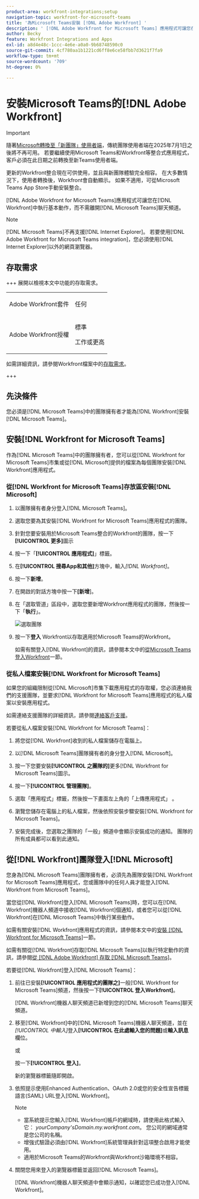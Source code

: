 ```yaml
---
product-area: workfront-integrations;setup
navigation-topic: workfront-for-microsoft-teams
title: '為Microsoft Teams安裝 [!DNL Adobe Workfront] '
description: ' [!DNL Adobe Workfront for Microsoft Teams] 應用程式可讓您在 [!DNL Workfront] 中執行基本動作，而不需離開 [!DNL Microsoft Teams] 聊天頻道。'
author: Becky
feature: Workfront Integrations and Apps
exl-id: a8d4e48c-1ccc-4e6e-a0a0-9b68748590c0
source-git-commit: 4cf780aa1b1221cd6ff8e6ce58fbb7d3621f7fa9
workflow-type: tm+mt
source-wordcount: '709'
ht-degree: 0%

---
```


# 安裝Microsoft Teams的[!DNL Adobe Workfront]

<!-- Audited: 1/2024 -->

>[!IMPORTANT]
>
>隨著[Microsoft轉換至「新團隊」使用者端](https://learn.microsoft.com/en-us/microsoftteams/teams-classic-client-end-of-availability)，傳統團隊使用者端在2025年7月1日之後將不再可用。 若要繼續使用Microsoft Teams和Workfront等整合式應用程式，客戶必須在此日期之前轉換至新Teams使用者端。
>
>更新的Workfront整合現在可供使用，並且與新團隊體驗完全相容。 在大多數情況下，使用者轉換後，Workfront會自動顯示。 如果不適用，可從Microsoft Teams App Store手動安裝整合。


[!DNL Adobe Workfront for Microsoft Teams]應用程式可讓您在[!DNL Workfront]中執行基本動作，而不需離開[!DNL Microsoft Teams]聊天頻道。

>[!NOTE]
>
>[!DNL Microsoft Teams]不再支援[!DNL Internet Explorer]。 若要使用[!DNL Adobe Workfront for Microsoft Teams integration]，您必須使用[!DNL Internet Explorer]以外的網頁瀏覽器。




## 存取需求

+++ 展開以檢視本文中功能的存取需求。

<table style="table-layout:auto"> 
 <col> 
 <col> 
 <tbody> 
  <tr> 
   <td role="rowheader">Adobe Workfront套件</td> 
   <td> <p>任何</p> </td> 
  </tr> 
  <tr> 
   <td role="rowheader">Adobe Workfront授權</td> 
   <td> <p>標準</p>
   <p>工作或更高</p> </td> 
  </tr> 
 </tbody> 
</table>

如需詳細資訊，請參閱Workfront檔案中的[存取需求](/help/quicksilver/administration-and-setup/add-users/access-levels-and-object-permissions/access-level-requirements-in-documentation.md)。

+++

## 先決條件

您必須是[!DNL Microsoft Teams]中的團隊擁有者才能為[!DNL Workfront]安裝[!DNL Microsoft Teams]。

## 安裝[!DNL Workfront for Microsoft Teams]

作為[!DNL Microsoft Teams]中的團隊擁有者，您可以從[!DNL Workfront for Microsoft Teams]市集或從[!DNL Microsoft]提供的檔案為每個團隊安裝[!DNL Workfront]應用程式。

### 從[!DNL Workfront for Microsoft Teams]存放區安裝[!DNL Microsoft]

1. 以團隊擁有者身分登入[!DNL Microsoft Teams]。
1. 選取您要為其安裝[!DNL Workfront for Microsoft Teams]應用程式的團隊。
1. 針對您要安裝用於Microsoft Teams整合的Workfront的團隊，按一下&#x200B;**[!UICONTROL 更多]**&#x200B;圖示
1. 按一下「**[!UICONTROL 應用程式]**」標籤。
1. 在&#x200B;**[!UICONTROL 搜尋App和其他]**&#x200B;方塊中，輸入&#x200B;*[!DNL Workfront]*。
1. 按一下&#x200B;**新增**。
1. 在開啟的對話方塊中按一下&#x200B;**[新增**]。
1. 在「選取管道」區段中，選取您要新增Workfront應用程式的團隊，然後按一下「**執行**」。

   ![選取團隊](assets/select-a-team.png)
1. 按一下&#x200B;**登入** Workfront以存取適用於Microsoft Teams的Workfront。

   如需有關登入[!DNL Workfront]的資訊，請參閱本文中的[從Microsoft Teams登入Workfront](#log-in-to-workfront-from-microsoft-teams)一節。

### 從私人檔案安裝[!DNL Workfront for Microsoft Teams]

如果您的組織限制從[!DNL Microsoft]市集下載應用程式的存取權，您必須連絡我們的支援團隊，並要求[!DNL Workfront for Microsoft Teams]應用程式的私人檔案以安裝應用程式。

如需連絡支援團隊的詳細資訊，請參閱[連絡客戶支援](../../workfront-basics/tips-tricks-and-troubleshooting/contact-customer-support.md)。

若要從私人檔案安裝[!DNL Workfront for Microsoft Teams]：

1. 將您從[!DNL Workfront]收到的私人檔案儲存在電腦上。
1. 以[!DNL Microsoft Teams]團隊擁有者的身分登入[!DNL Microsoft]。
1. 按一下您要安裝&#x200B;**[!UICONTROL 之團隊的]**&#x200B;更多[!DNL Workfront for Microsoft Teams]圖示。

1. 按一下&#x200B;**[!UICONTROL 管理團隊]**。
1. 選取「應用程式」標籤，然後按一下畫面左上角的「上傳應用程式」 。
1. 瀏覽您儲存在電腦上的私人檔案，然後依照安裝步驟安裝[!DNL Workfront for Microsoft Teams]。
1. 安裝完成後，您選取之團隊的「一般」頻道中會顯示安裝成功的通知。 團隊的所有成員都可以看到此通知。

## 從[!DNL Workfront]團隊登入[!DNL Microsoft]

您身為[!DNL Microsoft Teams]團隊擁有者，必須先為團隊安裝[!DNL Workfront for Microsoft Teams]應用程式，您或團隊中的任何人員才能登入[!DNL Workfront from Microsoft Teams]。

當您從[!DNL Workfront]登入[!DNL Microsoft Teams]時，您可以在[!DNL Workfront]機器人頻道中接收[!DNL Workfront]個通知，或者您可以從[!DNL Workfront]在[!DNL Microsoft Teams]中執行某些動作。

如需有關安裝[!DNL Workfront]應用程式的資訊，請參閱本文中的[安裝 [!DNL Workfront for Microsoft Teams]](#install-workfront-for-microsoft-teams)一節。

如需有關從[!DNL Workfront]存取[!DNL Microsoft Teams]以執行特定動作的資訊，請參閱[從 [!DNL Adobe Workfront] 存取 [!DNL Microsoft Teams]](../../workfront-integrations-and-apps/using-workfront-with-microsoft-teams/access-workfront-from-ms-teams.md)。

若要從[!DNL Workfront]登入[!DNL Microsoft Teams]：

1. 前往已安裝&#x200B;**[!UICONTROL 應用程式的團隊之]**&#x200B;一般[!DNL Workfront for Microsoft Teams]頻道，然後按一下&#x200B;**[!UICONTROL 登入Workfront]**。

   [!DNL Workfront]機器人聊天頻道已新增到您的[!DNL Microsoft Teams]聊天頻道。

1. 移至[!DNL Workfront]中的[!DNL Microsoft Teams]機器人聊天頻道，並在&#x200B;*[!UICONTROL 中輸入]*&#x200B;登入&#x200B;**[!UICONTROL 在此處輸入您的問題]**&#x200B;或&#x200B;**輸入訊息**&#x200B;欄位。

   或

   按一下&#x200B;**[!UICONTROL 登入]**。

   新的瀏覽器標籤隨即開啟。

1. 依照提示使用Enhanced Authentication、OAuth 2.0或您的安全性宣告標籤語言(SAML) URL登入[!DNL Workfront]。

   >[!NOTE]
   >
   >* 當系統提示您輸入[!DNL Workfront]帳戶的網域時，請使用此格式輸入它： *yourCompany&#39;sDomain.my.workfront.com*。 您公司的網域通常是您公司的名稱。
   >* 增強式驗證必須由[!DNL Workfront]系統管理員針對這項整合啟用才能使用。
   >* 適用於Microsoft Teams的Workfront與Workfront沙箱環境不相容。


1. 關閉您用來登入的瀏覽器標籤並返回[!DNL Microsoft Teams]。

   [!DNL Workfront]機器人聊天頻道中會顯示通知，以確認您已成功登入[!DNL Workfront]。
